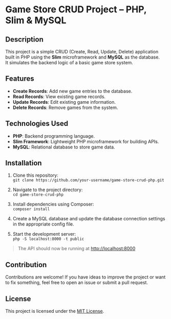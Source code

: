 # Game Store CRUD Project – PHP, Slim & MySQL

## Description

This project is a simple CRUD (Create, Read, Update, Delete) application built in PHP using the **Slim** microframework and **MySQL** as the database.  
It simulates the backend logic of a basic game store system.

## Features

- **Create Records**: Add new game entries to the database.  
- **Read Records**: View existing game records.  
- **Update Records**: Edit existing game information.  
- **Delete Records**: Remove games from the system.

## Technologies Used

- **PHP**: Backend programming language.  
- **Slim Framework**: Lightweight PHP microframework for building APIs.  
- **MySQL**: Relational database to store game data.

## Installation

1. Clone this repository:  
   `git clone https://github.com/your-username/game-store-crud-php.git`

2. Navigate to the project directory:  
   `cd game-store-crud-php`

3. Install dependencies using Composer:  
   `composer install`

4. Create a MySQL database and update the database connection settings in the appropriate config file.

5. Start the development server:  
   `php -S localhost:8000 -t public`

> The API should now be running at [http://localhost:8000](http://localhost:8000)

## Contribution

Contributions are welcome! If you have ideas to improve the project or want to fix something, feel free to open an issue or submit a pull request.

## License

This project is licensed under the [MIT License](LICENSE).
